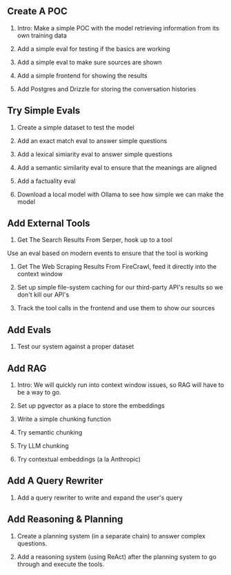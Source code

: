 ## Create A POC

1. Intro: Make a simple POC with the model retrieving information from its own training data

1. Add a simple eval for testing if the basics are working

1. Add a simple eval to make sure sources are shown

1. Add a simple frontend for showing the results

1. Add Postgres and Drizzle for storing the conversation histories

## Try Simple Evals

1. Create a simple dataset to test the model

1. Add an exact match eval to answer simple questions

1. Add a lexical simiarity eval to answer simple questions

1. Add a semantic similarity eval to ensure that the meanings are aligned

1. Add a factuality eval

1. Download a local model with Ollama to see how simple we can make the model

## Add External Tools

1. Get The Search Results From Serper, hook up to a tool

Use an eval based on modern events to ensure that the tool is working

1. Get The Web Scraping Results From FireCrawl, feed it directly into the context window

1. Set up simple file-system caching for our third-party API's results so we don't kill our API's

1. Track the tool calls in the frontend and use them to show our sources

## Add Evals

1. Test our system against a proper dataset

## Add RAG

1. Intro: We will quickly run into context window issues, so RAG will have to be a way to go.

1. Set up pgvector as a place to store the embeddings

1. Write a simple chunking function

1. Try semantic chunking

1. Try LLM chunking

1. Try contextual embeddings (a la Anthropic)

## Add A Query Rewriter

1. Add a query rewriter to write and expand the user's query

## Add Reasoning & Planning

1. Create a planning system (in a separate chain) to answer complex questions.

1. Add a reasoning system (using ReAct) after the planning system to go through and execute the tools.
